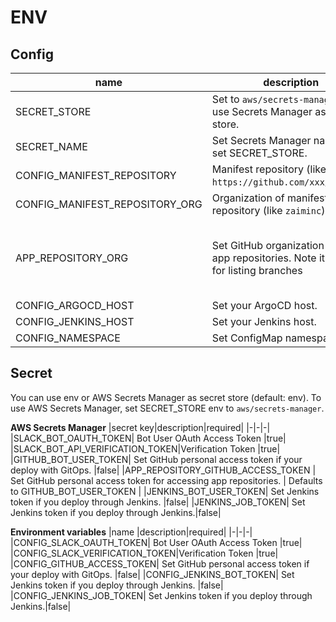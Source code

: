 # ENV
## Config
|name|description|required|
|-|-|-|
|SECRET_STORE| Set to `aws/secrets-manager` if you use Secrets Manager as secret store.  |false|
|SECRET_NAME | Set Secrets Manager name if you set SECRET_STORE. |false|
|CONFIG_MANIFEST_REPOSITORY| Manifest repository (like `https://github.com/xxx/xxx.git`) |false|
|CONFIG_MANIFEST_REPOSITORY_ORG| Organization of manifest repository (like `zaiminc`)|false|
|APP_REPOSITORY_ORG | Set GitHub organization of the app repositories. Note it's used for listing branches | Defaults to the organization of the manifest repository |
|CONFIG_ARGOCD_HOST| Set your ArgoCD host. |false|
|CONFIG_JENKINS_HOST| Set your Jenkins host. |false|
|CONFIG_NAMESPACE| Set ConfigMap namespace |false|

## Secret
You can use env or AWS Secrets Manager as secret store (default: env).
To use AWS Secrets Manager, set SECRET_STORE env to `aws/secrets-manager`.

**AWS Secrets Manager**
|secret key|description|required|
|-|-|-|
|SLACK_BOT_OAUTH_TOKEN| Bot User OAuth Access Token |true|
|SLACK_BOT_API_VERIFICATION_TOKEN|Verification Token |true|
|GITHUB_BOT_USER_TOKEN| Set GitHub personal access token if your deploy with GitOps. |false|
|APP_REPOSITORY_GITHUB_ACCESS_TOKEN | Set GitHub personal access token for accessing app repositories. | Defaults to GITHUB_BOT_USER_TOKEN |
|JENKINS_BOT_USER_TOKEN| Set Jenkins token if you deploy through Jenkins. |false|
|JENKINS_JOB_TOKEN| Set Jenkins token if you deploy through Jenkins.|false|


**Environment variables**
|name |description|required|
|-|-|-|
|CONFIG_SLACK_OAUTH_TOKEN| Bot User OAuth Access Token |true|
|CONFIG_SLACK_VERIFICATION_TOKEN|Verification Token |true|
|CONFIG_GITHUB_ACCESS_TOKEN| Set GitHub personal access token if your deploy with GitOps. |false|
|CONFIG_JENKINS_BOT_TOKEN| Set Jenkins token if you deploy through Jenkins. |false|
|CONFIG_JENKINS_JOB_TOKEN| Set Jenkins token if you deploy through Jenkins.|false|

